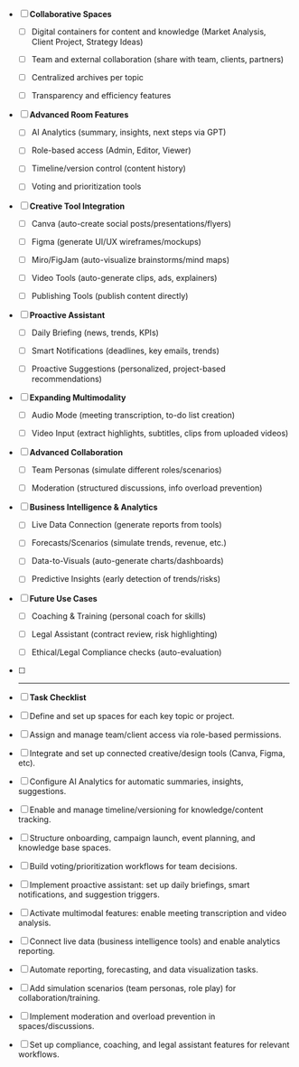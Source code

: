 

- [ ] **Collaborative Spaces**
    
    - [ ] Digital containers for content and knowledge (Market Analysis, Client Project, Strategy Ideas)
        
    - [ ] Team and external collaboration (share with team, clients, partners)
        
    - [ ] Centralized archives per topic
        
    - [ ] Transparency and efficiency features
        
- [ ] **Advanced Room Features**
    
    - [ ] AI Analytics (summary, insights, next steps via GPT)
        
    - [ ] Role-based access (Admin, Editor, Viewer)
        
    - [ ] Timeline/version control (content history)
        
    - [ ] Voting and prioritization tools
        
- [ ] **Creative Tool Integration**
    
    - [ ] Canva (auto-create social posts/presentations/flyers)
        
    - [ ] Figma (generate UI/UX wireframes/mockups)
        
    - [ ] Miro/FigJam (auto-visualize brainstorms/mind maps)
        
    - [ ] Video Tools (auto-generate clips, ads, explainers)
        
    - [ ] Publishing Tools (publish content directly)
        
- [ ] **Proactive Assistant**
    
    - [ ] Daily Briefing (news, trends, KPIs)
        
    - [ ] Smart Notifications (deadlines, key emails, trends)
        
    - [ ] Proactive Suggestions (personalized, project-based recommendations)
        
- [ ] **Expanding Multimodality**
    
    - [ ] Audio Mode (meeting transcription, to-do list creation)
        
    - [ ] Video Input (extract highlights, subtitles, clips from uploaded videos)
        
- [ ] **Advanced Collaboration**
    
    - [ ] Team Personas (simulate different roles/scenarios)
        
    - [ ] Moderation (structured discussions, info overload prevention)
        
- [ ] **Business Intelligence & Analytics**
    
    - [ ] Live Data Connection (generate reports from tools)
        
    - [ ] Forecasts/Scenarios (simulate trends, revenue, etc.)
        
    - [ ] Data-to-Visuals (auto-generate charts/dashboards)
        
    - [ ] Predictive Insights (early detection of trends/risks)
        
- [ ] **Future Use Cases**
    
    - [ ] Coaching & Training (personal coach for skills)
        
    - [ ] Legal Assistant (contract review, risk highlighting)
        
    - [ ] Ethical/Legal Compliance checks (auto-evaluation)
        

- [ ] ---

- [ ] **Task Checklist**

- [ ] Define and set up spaces for each key topic or project.
    
- [ ] Assign and manage team/client access via role-based permissions.
    
- [ ] Integrate and set up connected creative/design tools (Canva, Figma, etc).
    
- [ ] Configure AI Analytics for automatic summaries, insights, suggestions.
    
- [ ] Enable and manage timeline/versioning for knowledge/content tracking.
    
- [ ] Structure onboarding, campaign launch, event planning, and knowledge base spaces.
    
- [ ] Build voting/prioritization workflows for team decisions.
    
- [ ] Implement proactive assistant: set up daily briefings, smart notifications, and suggestion triggers.
    
- [ ] Activate multimodal features: enable meeting transcription and video analysis.
    
- [ ] Connect live data (business intelligence tools) and enable analytics reporting.
    
- [ ] Automate reporting, forecasting, and data visualization tasks.
    
- [ ] Add simulation scenarios (team personas, role play) for collaboration/training.
    
- [ ] Implement moderation and overload prevention in spaces/discussions.
    
- [ ] Set up compliance, coaching, and legal assistant features for relevant workflows.
